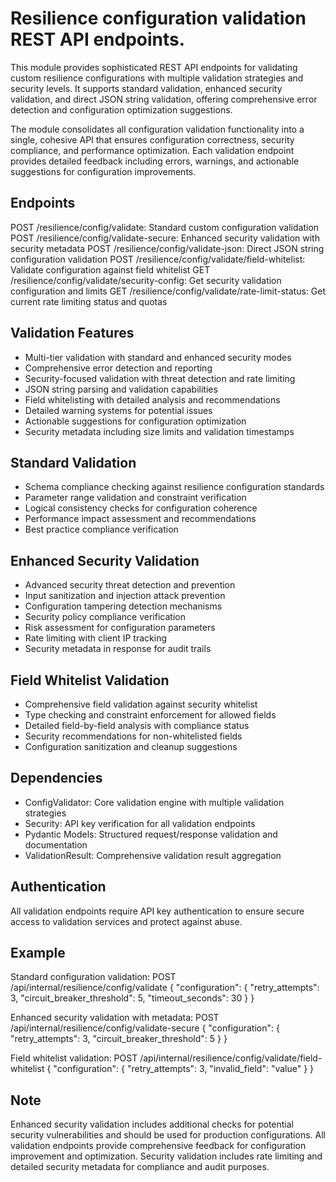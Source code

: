 # Resilience configuration validation REST API endpoints.

This module provides sophisticated REST API endpoints for validating custom
resilience configurations with multiple validation strategies and security
levels. It supports standard validation, enhanced security validation, and
direct JSON string validation, offering comprehensive error detection and
configuration optimization suggestions.

The module consolidates all configuration validation functionality into a
single, cohesive API that ensures configuration correctness, security
compliance, and performance optimization. Each validation endpoint provides
detailed feedback including errors, warnings, and actionable suggestions
for configuration improvements.

## Endpoints

POST /resilience/config/validate: Standard custom configuration validation
POST /resilience/config/validate-secure: Enhanced security validation with security metadata
POST /resilience/config/validate-json: Direct JSON string configuration validation
POST /resilience/config/validate/field-whitelist: Validate configuration against field whitelist
GET  /resilience/config/validate/security-config: Get security validation configuration and limits
GET  /resilience/config/validate/rate-limit-status: Get current rate limiting status and quotas

## Validation Features

- Multi-tier validation with standard and enhanced security modes
- Comprehensive error detection and reporting
- Security-focused validation with threat detection and rate limiting
- JSON string parsing and validation capabilities
- Field whitelisting with detailed analysis and recommendations
- Detailed warning systems for potential issues
- Actionable suggestions for configuration optimization
- Security metadata including size limits and validation timestamps

## Standard Validation

- Schema compliance checking against resilience configuration standards
- Parameter range validation and constraint verification
- Logical consistency checks for configuration coherence
- Performance impact assessment and recommendations
- Best practice compliance verification

## Enhanced Security Validation

- Advanced security threat detection and prevention
- Input sanitization and injection attack prevention
- Configuration tampering detection mechanisms
- Security policy compliance verification
- Risk assessment for configuration parameters
- Rate limiting with client IP tracking
- Security metadata in response for audit trails

## Field Whitelist Validation

- Comprehensive field validation against security whitelist
- Type checking and constraint enforcement for allowed fields
- Detailed field-by-field analysis with compliance status
- Security recommendations for non-whitelisted fields
- Configuration sanitization and cleanup suggestions

## Dependencies

- ConfigValidator: Core validation engine with multiple validation strategies
- Security: API key verification for all validation endpoints
- Pydantic Models: Structured request/response validation and documentation
- ValidationResult: Comprehensive validation result aggregation

## Authentication

All validation endpoints require API key authentication to ensure
secure access to validation services and protect against abuse.

## Example

Standard configuration validation:
POST /api/internal/resilience/config/validate
{
"configuration": {
"retry_attempts": 3,
"circuit_breaker_threshold": 5,
"timeout_seconds": 30
}
}

Enhanced security validation with metadata:
POST /api/internal/resilience/config/validate-secure
{
"configuration": {
"retry_attempts": 3,
"circuit_breaker_threshold": 5
}
}

Field whitelist validation:
POST /api/internal/resilience/config/validate/field-whitelist
{
"configuration": {
"retry_attempts": 3,
"invalid_field": "value"
}
}

## Note

Enhanced security validation includes additional checks for potential
security vulnerabilities and should be used for production configurations.
All validation endpoints provide comprehensive feedback for configuration
improvement and optimization. Security validation includes rate limiting
and detailed security metadata for compliance and audit purposes.
